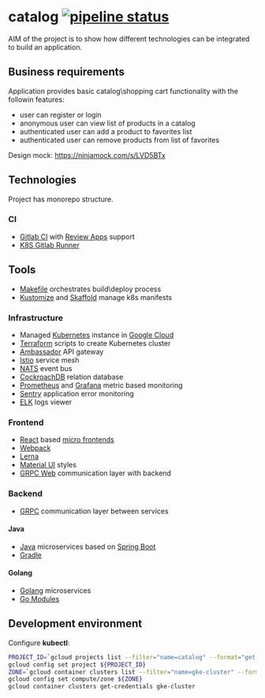 # catalog [![pipeline status](https://gitlab.com/slamdev/catalog/badges/master/pipeline.svg)](https://gitlab.com/slamdev/catalog/pipelines)

AIM of the project is to show how different technologies can be integrated to build an application.

## Business requirements

Application provides basic catalog\shopping cart functionality with the followin features:
- user can register or login
- anonymous user can view list of products in a catalog
- authenticated user can add a product to favorites list
- authenticated user can remove products from list of favorites

Design mock: https://ninjamock.com/s/LVD5BTx

## Technologies

Project has monorepo structure.

### CI

- [Gitlab CI](https://about.gitlab.com/features/gitlab-ci-cd/) with [Review Apps](https://about.gitlab.com/features/review-apps/) support
- [K8S Gitlab Runner](https://docs.gitlab.com/runner/install/kubernetes.html)

## Tools

- [Makefile](https://www.gnu.org/software/make/manual/make.html) orchestrates build\deploy process
- [Kustomize](https://github.com/kubernetes-sigs/kustomize) and [Skaffold](https://github.com/GoogleContainerTools/skaffold) manage k8s manifests

### Infrastructure

- Managed [Kubernetes](https://kubernetes.io/) instance in [Google Cloud](https://cloud.google.com/kubernetes-engine/) 
- [Terraform](https://www.terraform.io/) scripts to create Kubernetes cluster
- [Ambassador](https://www.getambassador.io/) API gateway
- [Istio](https://istio.io/) service mesh
- [NATS](https://nats.io/) event bus
- [CockroachDB](https://www.cockroachlabs.com/) relation database
- [Prometheus](https://prometheus.io/) and [Grafana](https://grafana.com/) metric based monitoring
- [Sentry](https://sentry.io/) application error monitoring
- [ELK](https://www.elastic.co/elk-stack) logs viewer

### Frontend

- [React](https://reactjs.org/) based [micro frontends](https://micro-frontends.org/)
- [Webpack](https://webpack.js.org/)
- [Lerna](https://github.com/lerna/lerna)
- [Material UI](https://material-ui.com/) styles
- [GRPC Web](https://github.com/grpc/grpc-web) communication layer with backend

### Backend

- [GRPC](https://grpc.io/) communication layer between services

#### Java

- [Java](http://jdk.java.net/) microservices based on [Spring Boot](http://spring.io/projects/spring-boot)
- [Gradle](https://gradle.org/)

#### Golang

- [Golang](https://golang.org/) microservices
- [Go Modules](https://github.com/golang/go/wiki/Modules)

## Development environment

Configure **kubectl**:
```bash
PROJECT_ID=`gcloud projects list --filter="name=catalog" --format="get(project_id)"`
gcloud config set project ${PROJECT_ID}
ZONE=`gcloud container clusters list --filter="name=gke-cluster" --format="get(zone)"`
gcloud config set compute/zone ${ZONE}
gcloud container clusters get-credentials gke-cluster
```
